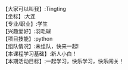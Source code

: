 【大家可以叫我】:Tingting      
【坐标】:大连           
【专业/职业】:学生        
【兴趣爱好】:羽毛球            
【项目技能】:python             
【组队情况】:未组队，快来一起!          
【本课程学习基础】:新人小白！            
【本期活动目标】:一起学习，快乐学习，快乐闯关！                 